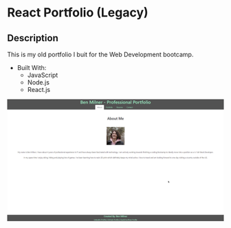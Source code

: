 # React Portfolio (Legacy)

## Description

This is my old portfolio I buit for the Web Development bootcamp.

- Built With:
    * JavaScript
    * Node.js
    * React.js

![screenshot](./client/public/screenshot.png)
